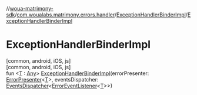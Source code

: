 //[woua-matrimony-sdk](../../../index.md)/[com.woualabs.matrimony.errors.handler](../index.md)/[ExceptionHandlerBinderImpl](index.md)/[ExceptionHandlerBinderImpl](-exception-handler-binder-impl.md)

# ExceptionHandlerBinderImpl

[common, android, iOS, js]\
[common, android, iOS, js]\
fun <[T](index.md) : [Any](https://kotlinlang.org/api/latest/jvm/stdlib/kotlin/-any/index.html)> [ExceptionHandlerBinderImpl](-exception-handler-binder-impl.md)(errorPresenter: [ErrorPresenter](../../com.woualabs.matrimony.errors.presenters/-error-presenter/index.md)<[T](index.md)>, eventsDispatcher: [EventsDispatcher](../../com.woualabs.matrimony.mvvm.dispatcher/-events-dispatcher/index.md)<[ErrorEventListener](../../com.woualabs.matrimony.errors/-error-event-listener/index.md)<[T](index.md)>>)
